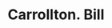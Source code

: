 ---
doi: 10.7916/D8CJ9RGR
date_other: '1890'
date_other_textual: 1890-1899
form: printed ephemera
genre:
- Invoices
name:
- Carrollton
object_in_context_url: https://biggert.cul.columbia.edu/items/view/ave_biggert_00545
subject_hierarchical_geographic:
- Baltimore, Maryland, United States
subject_name:
- Carrollton
title: Carrollton. Bill
sort_title: Carrollton. Bill
call_number: ave_biggert_00545
coordinates:
- 39.28333333333333,-76.61666666666666
pid: ave_biggert_00545
identifiers: ave_biggert_00545
thumbnail: https://derivativo-2.library.columbia.edu/iiif/2/ldpd:343600/full/!256,256/0/native.jpg
permalink: /biggert/ave_biggert_00545/
layout: iiif-image-page
---